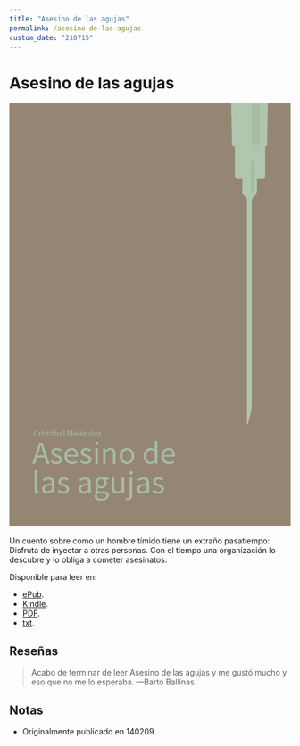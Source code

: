 ```yaml
---
title: "Asesino de las agujas"
permalink: /asesino-de-las-agujas
custom_date: "210715"
---
```


# Asesino de las agujas

![Portada Asesino de las agujas](/assets/images/asesino_de_las_agujas.jpg)

Un cuento sobre como un hombre tímido tiene un extraño pasatiempo: Disfruta de inyectar a otras personas. Con el tiempo una organización lo descubre y lo obliga a cometer asesinatos.

Disponible para leer en: 

- [ePub](/assets/bin/asesino_de_las_agujas.epub).
- [Kindle](/assets/bin/asesino_de_las_agujas.mobi).
- [PDF](/assets/bin/asesino_de_las_agujas.pdf).
- [txt](/assets/bin/asesino_de_las_agujas.txt).

## Reseñas

> Acabo de terminar de leer Asesino de las agujas y me gustó mucho y eso que no me lo esperaba. —Barto Ballinas.

## Notas

- Originalmente publicado en 140209.
